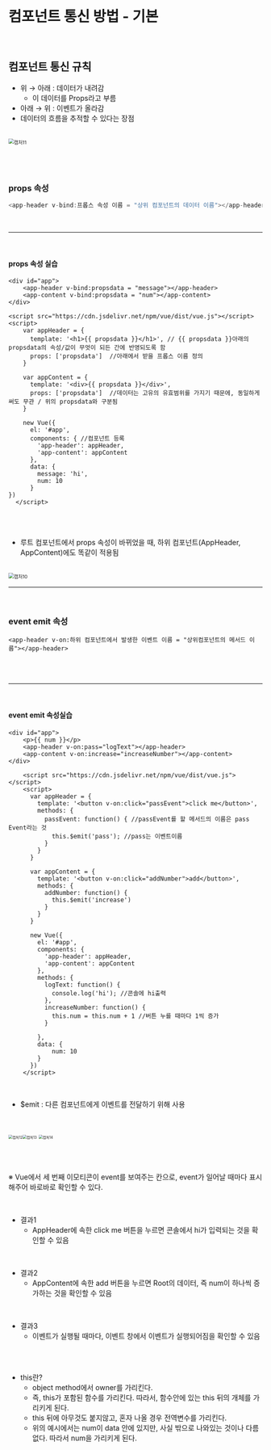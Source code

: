 # 컴포넌트 통신 방법 - 기본

<br>

## 컴포넌트 통신 규칙

+ 위 → 아래 : 데이터가 내려감
  + 이 데이터를 Props라고 부름
+ 아래 → 위 : 이벤트가 올라감
+ 데이터의 흐름을 추적할 수 있다는 장점

<br>

<img src="./캡처11.PNG" alt="캡처11" style="zoom:67%;" />

<br><br>

### props 속성

```javascript
<app-header v-bind:프롭스 속성 이름 = "상위 컴포넌트의 데이터 이름"></app-header>
```

<br>



-----

<br>

#### props 속성 실습

```vue
<div id="app">
    <app-header v-bind:propsdata = "message"></app-header>	
    <app-content v-bind:propsdata = "num"></app-content>
</div>

<script src="https://cdn.jsdelivr.net/npm/vue/dist/vue.js"></script>
<script>
    var appHeader = {
      template: '<h1>{{ propsdata }}</h1>',	// {{ propsdata }}아래의 propsdata의 속성/값이 무엇이 되든 간에 반영되도록 함
      props: ['propsdata']	//아래에서 받을 프롭스 이름 정의
    }

    var appContent = {
      template: '<div>{{ propsdata }}</div>',
      props: ['propsdata']	//데이터는 고유의 유효범위를 가지기 때문에, 동일하게 써도 무관 / 위의 propsdata와 구분됨
    }

    new Vue({
      el: '#app',
      components: { //컴포넌트 등록
        'app-header': appHeader,
        'app-content': appContent
      },
      data: {
        message: 'hi',
        num: 10
      }
})
  </script>
```

<br><br>

+ 루트 컴포넌트에서 props 속성이 바뀌었을 때, 하위 컴포넌트(AppHeader, AppContent)에도 똑같이 적용됨

<br>

<img src="./캡처10.PNG" alt="캡처10" style="zoom:67%;" />

<br>

-----

<br>

### event emit 속성

```vue
<app-header v-on:하위 컴포넌트에서 발생한 이벤트 이름 = "상위컴포넌트의 메서드 이름"></app-header>
```

<br><br>

-----

<br>

#### event emit 속성실습

```vue
<div id="app">
    <p>{{ num }}</p> 
    <app-header v-on:pass="logText"></app-header>
    <app-content v-on:increase="increaseNumber"></app-content>
</div>

    <script src="https://cdn.jsdelivr.net/npm/vue/dist/vue.js"></script>
    <script>
      var appHeader = {
        template: '<button v-on:click="passEvent">click me</button>',
        methods: {
          passEvent: function() { //passEvent를 할 메서드의 이름은 pass Event라는 것
            this.$emit('pass'); //pass는 이벤트이름
          }
        }
      }

      var appContent = {
        template: '<button v-on:click="addNumber">add</button>',
        methods: {
          addNumber: function() {
            this.$emit('increase')
          }
        }
      }

      new Vue({
        el: '#app',
        components: {
          'app-header': appHeader,
          'app-content': appContent
        },
        methods: {
          logText: function() {
            console.log('hi'); //콘솔에 hi출력
          },
          increaseNumber: function() {
            this.num = this.num + 1 //버튼 누를 때마다 1씩 증가
          }
          
        },
        data: {
            num: 10
        }
      })  
    </script>
```

<br>

+ $emit : 다른 컴포넌트에게 이벤트를 전달하기 위해 사용

<br>

<img src="./캡처12.PNG" alt="캡처12" style="zoom: 50%;" /><img src="./캡처13.PNG" alt="캡처13" style="zoom: 50%;" /> <img src="./캡처14.PNG" alt="캡처14" style="zoom: 50%;" />

<br><br>

※ Vue에서 세 번째 이모티콘이 event를 보여주는 칸으로, event가 일어날 때마다 표시해주어 바로바로 확인할 수 있다.

<br>

+ 결과1
  + AppHeader에 속한 click me 버튼을 누르면 콘솔에서 hi가 입력되는 것을 확인할 수 있음

<br>

+ 결과2
  + AppContent에 속한 add 버튼을 누르면 Root의 데이터, 즉 num이 하나씩 증가하는 것을 확인할 수 있음

<br>

+ 결과3
  + 이벤트가 실행될 때마다, 이벤트 창에서 이벤트가 실행되어짐을 확인할 수 있음

<br><br>

+ this란?
  + object method에서 owner를 가리킨다.
  + 즉, this가 포함된 함수를 가리킨다. 따라서, 함수안에 있는 this 뒤의 개체를 가리키게 된다.
  + this 뒤에 아무것도 붙지않고, 혼자 나올 경우 전역변수를 가리킨다.
  + 위의 예시에서는 num이 data 안에 있지만, 사실 밖으로 나와있는 것이나 다름 없다. 따라서 num을 가리키게 된다.

